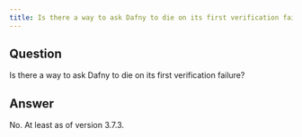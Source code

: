 ```yaml
---
title: Is there a way to ask Dafny to die on its first verification failure?
---
```


## Question

Is there a way to ask Dafny to die on its first verification failure?

## Answer

No. At least as of version 3.7.3.

